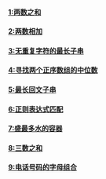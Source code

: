 
#### [1:两数之和](https://github.com/Carpe-Wang/Interview/blob/main/算法/LeetcodeHot100/Leetcode/两数之和.md)
#### [2:两数相加](https://github.com/Carpe-Wang/Interview/blob/main/数据结构/链表/leetcode/两数相加.md)
#### [3:无重复字符的最长子串](https://github.com/Carpe-Wang/Interview/blob/main/算法/LeetcodeHot100/Leetcode/无重复字符的最长子串.md)

#### [4:寻找两个正序数组的中位数](https://github.com/Carpe-Wang/Interview/blob/main/算法/LeetcodeHot100/Leetcode/寻找两个正序数组的中位数.md)

#### [5:最长回文子串](https://github.com/Carpe-Wang/Interview/blob/main/算法/LeetcodeHot100/Leetcode/最长回文子串.md)
#### [6:正则表达式匹配](https://github.com/Carpe-Wang/Interview/blob/main/算法/LeetcodeHot100/Leetcode/正则表达式匹配.md)

#### [7:盛最多水的容器](https://github.com/Carpe-Wang/Interview/blob/main/算法/LeetcodeHot100/Leetcode/盛最多水的容器.md)




#### [8:三数之和](https://github.com/Carpe-Wang/Interview/blob/main/算法/LeetcodeHot100/Leetcode/三数之和.md)


#### [9:电话号码的字母组合](https://github.com/Carpe-Wang/Interview/blob/main/%E7%AE%97%E6%B3%95/LeetcodeHot100/Leetcode/%E7%94%B5%E8%AF%9D%E5%8F%B7%E7%A0%81%E7%BB%84%E5%90%88.md)

